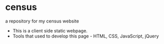 # census
a repository for my census website
- This is a client side static webpage.
- Tools that used to develop this page - HTML, CSS, JavaScript, jQuery
